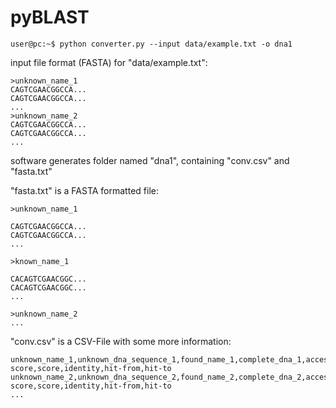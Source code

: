 # pyBLAST

```console
user@pc:~$ python converter.py --input data/example.txt -o dna1
```

input file format (FASTA) for "data/example.txt":

```
>unknown_name_1
CAGTCGAACGGCCA...
CAGTCGAACGGCCA...
...
>unknown_name_2
CAGTCGAACGGCCA...
CAGTCGAACGGCCA...
...
```

software generates folder named "dna1", containing "conv.csv" and "fasta.txt"

"fasta.txt" is a FASTA formatted file:

```
>unknown_name_1

CAGTCGAACGGCCA...
CAGTCGAACGGCCA...
...

>known_name_1

CACAGTCGAACGGC...
CACAGTCGAACGGC...
...

>unknown_name_2
...
```

"conv.csv" is a CSV-File with some more information:
```
unknown_name_1,unknown_dna_sequence_1,found_name_1,complete_dna_1,accession,own_score,bit-score,score,identity,hit-from,hit-to
unknown_name_2,unknown_dna_sequence_2,found_name_2,complete_dna_2,accession,own_score,bit-score,score,identity,hit-from,hit-to
...
```
